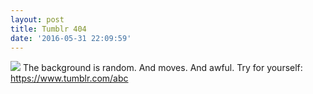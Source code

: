 ```yaml
---
layout: post
title: Tumblr 404
date: '2016-05-31 22:09:59'
---
```


![](https://www.dropbox.com/s/8hj5k9m8t419sgi/Screenshot%202016-05-31%2023.06.21.png?raw=1)
The background is random. And moves. And awful. 
Try for yourself: https://www.tumblr.com/abc